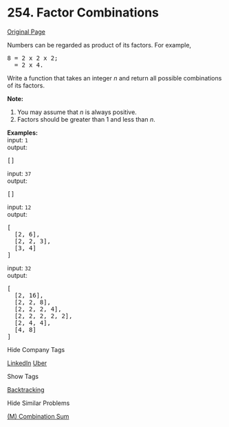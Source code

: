 # 254. Factor Combinations

[Original Page](https://leetcode.com/problems/factor-combinations/)

Numbers can be regarded as product of its factors. For example,

<pre>8 = 2 x 2 x 2;
  = 2 x 4.
</pre>

Write a function that takes an integer _n_ and return all possible combinations of its factors.

**Note:**  

1.  You may assume that _n_ is always positive.
2.  Factors should be greater than 1 and less than _n_.

**Examples:**  
input: `1`  
output:  

<pre>[]
</pre>

input: `37`  
output:  

<pre>[]
</pre>

input: `12`  
output:  

<pre>[
  [2, 6],
  [2, 2, 3],
  [3, 4]
]
</pre>

input: `32`  
output:  

<pre>[
  [2, 16],
  [2, 2, 8],
  [2, 2, 2, 4],
  [2, 2, 2, 2, 2],
  [2, 4, 4],
  [4, 8]
]
</pre>

<div>

<div id="company_tags" class="btn btn-xs btn-warning">Hide Company Tags</div>

<span class="hidebutton" style="display: inline;">[LinkedIn](/company/linkedin/) [Uber](/company/uber/)</span></div>

<div>

<div id="tags" class="btn btn-xs btn-warning">Show Tags</div>

<span class="hidebutton">[Backtracking](/tag/backtracking/)</span></div>

<div>

<div id="similar" class="btn btn-xs btn-warning">Hide Similar Problems</div>

<span class="hidebutton" style="display: inline;">[(M) Combination Sum](/problems/combination-sum/)</span></div>